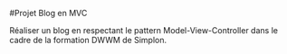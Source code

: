 #Projet Blog en MVC

Réaliser un blog en respectant le pattern Model-View-Controller dans le cadre de la formation DWWM de Simplon.